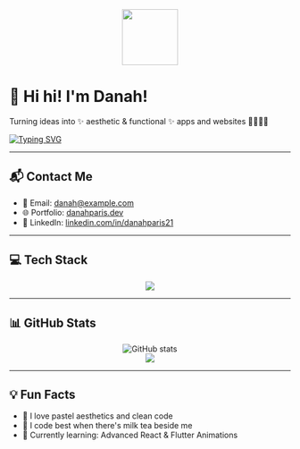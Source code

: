 <div align="center">
  <img src="https://media.giphy.com/media/du3J3cXyzhj75IOgvA/giphy.gif" width="100" />
</div>

# 💖 Hi hi! I'm Danah!
Turning ideas into ✨ aesthetic & functional ✨ apps and websites 🎨👩🏻‍💻

[![Typing SVG](https://readme-typing-svg.demolab.com?font=Fira+Code&size=22&duration=3000&pause=1000&color=FFB6C1&center=true&vCenter=true&width=435&lines=Software+Engineer+from+PH!;I+love+building+web+%26+mobile+apps+💻;React+%7C+Java%7C+MySQL+%7C+NodeJS+%F0%9F%93%90)](https://git.io/typing-svg)

---

## 📬 Contact Me
- 💌 Email: danah@example.com  
- 🌐 Portfolio: [danahparis.dev](https://danahparis.dev)  
- 💼 LinkedIn: [linkedin.com/in/danahparis21](https://linkedin.com/in/danahparis21)  

---

## 💻 Tech Stack
<div align="center">
  <img src="https://skillicons.dev/icons?i=html,css,js,react,java,nodejs,mysql,figma,flutter,dart,firebase,git,github,vscode" />
</div>

---

## 📊 GitHub Stats

<p align="center">
  <img src="https://github-readme-stats.vercel.app/api?username=danahparis21&show_icons=true&theme=tokyonight" alt="GitHub stats" />
  <br />
  <img src="https://github-readme-stats.vercel.app/api/top-langs/?username=danahparis21&layout=compact&theme=tokyonight" />
</p>

---

## 💡 Fun Facts
- 🌈 I love pastel aesthetics and clean code
- 🧋 I code best when there's milk tea beside me
- 🌸 Currently learning: Advanced React & Flutter Animations
